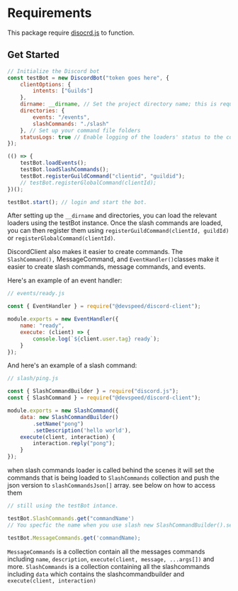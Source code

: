# Requirements

This package require [disocrd.js](https://www.npmjs.com/package/discord.js) to function.

## Get Started

```js
// Initialize the Discord bot
const testBot = new DiscordBot("token goes here", {
    clientOptions: {
        intents: ["Guilds"]
    },
    dirname: __dirname, // Set the project directory name; this is required for commands to work
    directories: {
        events: "/events",
        slashCommands: "./slash"
    }, // Set up your command file folders
    statusLogs: true // Enable logging of the loaders' status to the console
});

(() => {
    testBot.loadEvents(); 
    testBot.loadSlashCommands();
    testBot.registerGuildCommand("clientid", "guildid");
    // testBot.registerGlobalCommand(clientId);
})();

testBot.start(); // login and start the bot.

```
After setting up the `__dirname` and directories, you can load the relevant loaders using the testBot instance. Once the slash commands are loaded, you can then register them using `registerGuildCommand(clientId, guildId)` or `registerGlobalCommand(clientId)`.

DiscordClient also makes it easier to create commands. The `SlashCommand(),` MessageCommand, and `EventHandler()`classes make it easier to create slash commands, message commands, and events.

Here's an example of an event handler:

```js
// events/ready.js

const { EventHandler } = require("@devspeed/discord-client");

module.exports = new EventHandler({
    name: "ready",
    execute: (client) => {
        console.log(`${client.user.tag} ready`);
    }
});

```

And here's an example of a slash command:
```js
// slash/ping.js

const { SlashCommandBuilder } = require("discord.js");
const { SlashCommand } = require("@devspeed/discord-client");

module.exports = new SlashCommand({
    data: new SlashCommandBuilder()
        .setName("pong")
        .setDescription('hello world'),
    execute(client, interaction) {
        interaction.reply("pong");
    }
});

```


when slash commands loader is called behind the scenes it will set the commands that is being loaded to `SlashCommands` collection and push the json version to `slashCommandsJson[]` array. see below on how to access them

```js
// still using the testBot intance.

testBot.SlashCommands.get("commandName') 
// You specfic the name when you use slash new SlashCommandBuilder().setName("pong")

testBot.MessageCommands.get('commandName);
```

`MessageCommands` is a collection contain all the messages commands including `name`, `description`, `execute(client, message, ...args[])` and more. `SlashCommands` is a collection containing all the slashcommands including `data` which contains the slashcommandbuilder and `execute(client, interaction)`